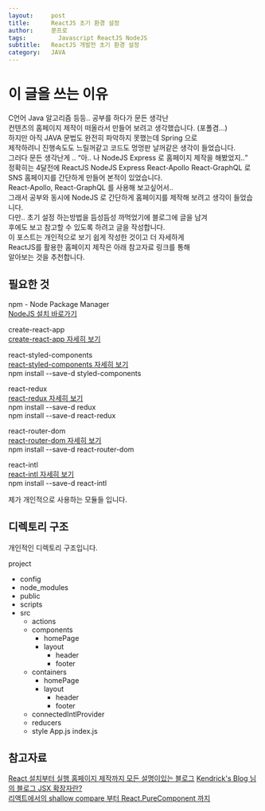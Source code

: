 ```yaml
---
layout:     post
title:      ReactJS 초기 환경 설정
author:     쭌프로
tags: 		  Javascript ReactJS NodeJS
subtitle:   ReactJS 개발전 초기 환경 설정
category:   JAVA
---
```

<!-- Start Writing Below in Markdown -->

# 이 글을 쓰는 이유

<p>
  C언어 Java 알고리즘 등등.. 공부를 하다가 문든 생각난 </br>
  컨텐츠의 홈페이지 제작이 떠올라서 만들어 보려고 생각했습니다. (포폴겸...) </br>
  하지만 아직 JAVA 문법도 완전히 파악하지 못했는데 Spring 으로 </br>
  제작하려니 진행속도도 느릴꺼같고 코드도 멍멍판 날꺼같은 생각이 들었습니다. </br>
  그러다 문든 생각난게 .. <q>아.. 나 NodeJS Express 로 홈페이지 제작을 해봤었지..</q> </br>
  정확히는 4달전에 ReactJS NodeJS Express React-Apollo React-GraphQL 로  </br>
  SNS 홈페이지를 간단하게 만들어 본적이 있었습니다. </br>
  React-Apollo, React-GraphQL 를 사용해 보고싶어서..  </br>
  그래서 공부와 동시에 NodeJS 로 간단하게 홈페이지를 제작해 보려고 생각이 들었습니다. </br>
  다만.. 초기 설정 하는방법을 듬성듬성 까먹었기에 블로그에 글을 남겨 </br>
  후에도 보고 참고할 수 있도록 하려고 글을 작성합니다. </br>
  이 포스트는 개인적으로 보기 쉽게 작성한 것이고 더 자세하게 </br>
  ReactJS를 활용한 홈페이지 제작은 아래 참고자료 링크를 통해 </br>
  알아보는 것을 추천합니다.
</p>

## 필요한 것

npm - Node Package Manager </br>
<a href="https://nodejs.org/ko/">NodeJS 설치 바로가기</a>

create-react-app </br>
<a href="https://github.com/facebook/create-react-app">create-react-app 자세히 보기</a>

react-styled-components </br>
<a href="https://www.styled-components.com/">react-styled-components 자세히 보기</a> </br>
npm install --save-d styled-components

react-redux </br>
<a href="https://redux.js.org/basics/usage-with-react">react-redux 자세히 보기</a> </br>
npm install --save-d redux </br>
npm install --save-d react-redux

react-router-dom </br>
<a href="https://reacttraining.com/react-router/web/guides/quick-start">react-router-dom 자세히 보기</a> </br>
npm install --save-d react-router-dom

react-intl </br>
<a href="https://www.npmjs.com/package/react-intl">react-intl 자세히 보기</a> </br>
npm install --save-d react-intl

제가 개인적으로 사용하는 모듈들 입니다.

## 디렉토리 구조

개인적인 디렉토리 구조입니다.

project
  - config
  - node_modules
  - public
  - scripts
  - src
    - actions
    - components
      - homePage
      - layout
        - header
        - footer
    - containers
      - homePage
      - layout
        - header
        - footer
    - connectedIntlProvider
    - reducers
    - style
      App.js
      index.js
     
## 참고자료

<a href="https://velopert.com/reactjs-tutorials">React 설치부터 실행 홈페이지 제작까지 모든 설명이있는 블로그</a>
<a href="https://blog.sonim1.com/175">Kendrick's Blog 님의 블로그 JSX 확장자란?</a> <br/>
<a href="https://ideveloper2.tistory.com/159">리액트에서의 shallow compare 부터 React.PureComponent 까지</a>
